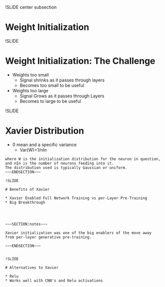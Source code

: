 !SLIDE center subsection

# Weight Initialization

!SLIDE

# Weight Initialization: The Challenge

* Weights too small
  * Signal shrinks as it passes through layers
  * Becomes too small to be useful
* Weights too large
  * Signal Grows as it passes through Layers
  * Becomes to large to be useful

!SLIDE

# Xavier Distribution

* 0 mean and a specific variance
  * Var(W)=1/nIn
 
~~~SECTION:notes~~~ 
where W is the initialization distribution for the neuron in question, 
and nIn is the number of neurons feeding into it. 
The distribution used is typically Gaussian or uniform.
~~~ENDSECTION~~~

!SLIDE 

# Benefits of Xavier

* Xavier Enabled Full Network Training vs per-Layer Pre-Training
* Big Breakthrough




~~~SECTION:notes~~~

Xavier initialization was one of the big enablers of the move away from per-layer generative pre-training.

~~~ENDSECTION~~~


!SLIDE

# Alternatives to Xavier

* Relu 
* Works well with CNN's and Relu activations



